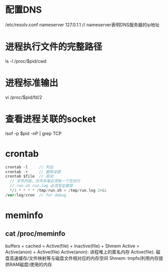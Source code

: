 # 配置DNS
/etc/resolv.conf
nameserver 127.0.1.1  // nameserver表明DNS服务器的ip地址

# 进程执行文件的完整路径
ls -l /proc/$pid/cwd

# 进程标准输出
vi /proc/$pid/fd/2

# 查看进程关联的socket
lsof -p $pid -nP | grep TCP

# crontab
```go
crontab -l     // 列出
crontab -r     // 删除全部
crontab $file  // 启动
  // 文件内容，文件末尾必须有一个空白行
  // run.sh run.log 必须写全路径
  */1 * * * * /tmp/run.sh > /tmp/run.log 2>&1
/var/log/cron  // for debug
```

# meminfo
cat /proc/meminfo
--
buffers + cached = Active(file) + Inactive(file) + Shmem
Active = Active(anon) + Active(file)
Active(anon): 进程堆上的匿名内存
Active(file): 磁盘高速缓存/文件映射等与磁盘文件相对应的内存空间
Shmem: tmpfs(利用内存提供RAM磁盘)使用的内存